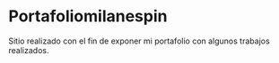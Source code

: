 # Portafoliomilanespin
Sitio realizado con el fin de exponer mi portafolio con algunos trabajos realizados. 
